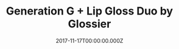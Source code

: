 ---
campaign-uuid: "c-1eddeb85-fb09-48d9-ade2-7687e58edcd5"
type: "Product"
category: "Gifts"
date: "2017-11-17T00:00:00.000Z"
end-date: "2017-12-21T00:00:00.000Z"
disable-form: false
is_promoted: false
has_entry_page: false
title: "Generation G + Lip Gloss Duo by Glossier"
competition-description: "<p>Adaptable colour + cushiony shine. Wear them on their\
  \ own, or layer together for extra impact. Generation G gives the look of just-blotted\
  \ lipstick minus the blot, in shades that adapt to you - not the other way around.</p>\n"
banner-img: "glossier-main_image.jpg"
logo-left-href: "https://www.glossier.com/products/generation-g-lip-gloss-duo"
logo-left-image: "glossier-logo.jpg"
logo-left-title: "Glossier"
has-winner: false
country-restrictions:
- "GB"
---